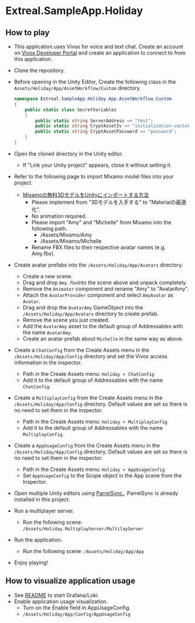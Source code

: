 # Extreal.SampleApp.Holiday

## How to play

- This application uses Vivox for voice and text chat. Create an account on [Vivox Developer Portal](https://developer.vivox.com/) and create an application to connect to from this application.
- Clone the repository.
- Before opening in the Unity Editor, Create the following class in the `Assets/Holiday/App/AssetWorkflow/Custom` directory.

  ```csharp
  namespace Extreal.SampleApp.Holiday.App.AssetWorkflow.Custom
  {
      public static class SecretVariables
      {
          public static string ServerAddress => "test";
          public static string CryptAssetIv => "initialization-vector";
          public static string CryptAssetPassword => "password";
      }
  }
  ```

- Open the cloned directory in the Unity editor.
    - If "Link your Unity project" appears, close it without setting it.
- Refer to the following page to import Mixamo model files into your project.
  - [Mixamoの無料3DモデルをUnityにインポートする方法](https://zenn.dev/gaku_moriya/articles/d1b451b288786b)
    - Please implement from "3Dモデルを入手する" to "Materialの最適化".
    - No animation required.
    - Please import "Amy" and "Michelle" from Mixamo into the following path.
      - /Assets/Mixamo/Amy
      - /Assets/Mixamo/Michelle
    - Rename FBX files to their respective avatar names (e.g. Amy.fbx).
- Create avatar prefabs into the `/Assets/Holiday/App/Avatars` directory.
  - Create a new scene.
  - Drag and drop `Amy.fbx`into the scene above and unpack completely.
  - Remove the `Animator` component and rename "Amy" to "AvatarAmy".
  - Attach the `AvatarProvider` component and select `AmyAvatar` as `Avatar`.
  - Drag and drop the `AvatarAmy` GameObject into the `/Assets/Holiday/App/Avatars` directory to create prefab.
  - Remove the scene you just created.
  - Add the `AvatarAmy` asset to the default group of Addressables with the name `AvatarAmy`.
  - Create an avatar prefab about `Michelle` in the same way as above.
- Create a `ChatConfig` from the Create Assets menu in the `/Assets/Holiday/App/Config` directory and set the Vivox access information in the inspector.
  - Path in the Create Assets menu: `Holiday > ChatConfig`
  - Add it to the default group of Addressables with the name `ChatConfig`.
- Create a `MultiplayConfig` from the Create Assets menu in the `/Assets/Holiday/App/Config` directory. Default values are set so there is no need to set them in the inspector.
  - Path in the Create Assets menu: `Holiday > MultiplayConfig`
  - Add it to the default group of Addressables with the name `MultiplayConfig`.
- Create a `AppUsageConfig` from the Create Assets menu in the `/Assets/Holiday/App/Config` directory. Default values are set so there is no need to set them in the inspector.
  - Path in the Create Assets menu: `Holiday > AppUsageConfig`
  - Set `AppUsageConfig` to the Scope object in the App scene from the Inspector.
- Open multiple Unity editors using [ParrelSync.](https://github.com/VeriorPies/ParrelSync). ParrelSync is already installed in this project.
- Run a multiplayer server.
  - Run the following scene: `/Assets/Holiday.MultiplayServer/MultilayServer`
- Run the application.
  - Run the following scene: `/Assets/Holiday/App/App`
- Enjoy playing!

## How to visualize application usage

- See [README](Servers/VisualizationOfAppUsage/README.md) to start Grafana/Loki.
- Enable application usage visualization.
  - Turn on the Enable field in AppUsageConfig.
  - `/Assets/Holiday/App/Config/AppUsageConfig`

